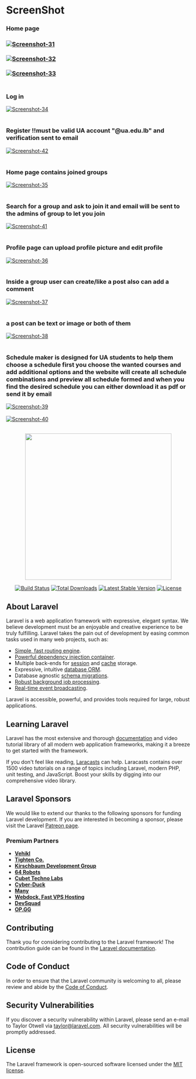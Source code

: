 # ScreenShot
<h3>Home page<h3>
<a href="https://postimg.cc/9zdkXXxV" target="_blank"><img src="https://i.postimg.cc/9XKHprZ4/Screenshot-31.png" alt="Screenshot-31"/></a><br/><br/>
<a href="https://postimg.cc/6y1ggjjG" target="_blank"><img src="https://i.postimg.cc/dVqF7gGn/Screenshot-32.png" alt="Screenshot-32"/></a><br/><br/>
<a href="https://postimg.cc/V0f2Q3PX" target="_blank"><img src="https://i.postimg.cc/7h047kBt/Screenshot-33.png" alt="Screenshot-33"/></a><br/><br/>
<h3>Log in</h3>
<a href="https://postimg.cc/XZB2RnZR" target="_blank"><img src="https://i.postimg.cc/W4XQJ3s1/Screenshot-34.png" alt="Screenshot-34"/></a><br/><br/>
<h3>Register  !!must be valid UA account "@ua.edu.lb" and verification sent to email </h3>
<a href="https://postimg.cc/21gpbcnf" target="_blank"><img src="https://i.postimg.cc/mrgTnKDh/Screenshot-42.png" alt="Screenshot-42"/></a><br/><br/>
    <h3>Home page contains joined groups</h3>
<a href="https://postimg.cc/1ncbdy29" target="_blank"><img src="https://i.postimg.cc/PxBhPxM8/Screenshot-35.png" alt="Screenshot-35"/></a><br/><br/>
        <h3>Search for a group and ask to join it and email will be sent to the admins of group to let you join</h3>
<a href="https://postimg.cc/kB1P9X4G" target="_blank"><img src="https://i.postimg.cc/JzmrNsCN/Screenshot-41.png" alt="Screenshot-41"/></a><br/><br/>
    <h3>Profile page can upload profile picture and edit profile</h3>
<a href="https://postimg.cc/sQpT2K4K" target="_blank"><img src="https://i.postimg.cc/hjY6p5zF/Screenshot-36.png" alt="Screenshot-36"/></a><br/><br/>
    <h3>Inside a group user can create/like a post also can add a comment</h3>
<a href="https://postimg.cc/K4x6Mg34" target="_blank"><img src="https://i.postimg.cc/RCH427M1/Screenshot-37.png" alt="Screenshot-37"/></a><br/><br/>
    <h3>a post can be text or image or both of them</h3>
<a href="https://postimg.cc/rzTkNP3V" target="_blank"><img src="https://i.postimg.cc/QN9dhLqT/Screenshot-38.png" alt="Screenshot-38"/></a><br/><br/>
    <h3>Schedule maker is designed for UA students to help them choose a schedule first you choose the wanted courses and add additional options and the website will create all schedule combinations and preview all schedule formed and when you find the desired schedule you can either download it as pdf or send it by email</h3>
<a href="https://postimg.cc/S20ZqHCJ" target="_blank"><img src="https://i.postimg.cc/Tw1Bj6Pq/Screenshot-39.png" alt="Screenshot-39"/></a><br/><br/>
<a href="https://postimg.cc/CzLpWfw9" target="_blank"><img src="https://i.postimg.cc/ncqV9vgV/Screenshot-40.png" alt="Screenshot-40"/></a><br/><br/>



<p align="center"><a href="https://laravel.com" target="_blank"><img src="https://raw.githubusercontent.com/laravel/art/master/logo-lockup/5%20SVG/2%20CMYK/1%20Full%20Color/laravel-logolockup-cmyk-red.svg" width="400"></a></p>

<p align="center">
<a href="https://travis-ci.org/laravel/framework"><img src="https://travis-ci.org/laravel/framework.svg" alt="Build Status"></a>
<a href="https://packagist.org/packages/laravel/framework"><img src="https://img.shields.io/packagist/dt/laravel/framework" alt="Total Downloads"></a>
<a href="https://packagist.org/packages/laravel/framework"><img src="https://img.shields.io/packagist/v/laravel/framework" alt="Latest Stable Version"></a>
<a href="https://packagist.org/packages/laravel/framework"><img src="https://img.shields.io/packagist/l/laravel/framework" alt="License"></a>
</p>

## About Laravel

Laravel is a web application framework with expressive, elegant syntax. We believe development must be an enjoyable and creative experience to be truly fulfilling. Laravel takes the pain out of development by easing common tasks used in many web projects, such as:

- [Simple, fast routing engine](https://laravel.com/docs/routing).
- [Powerful dependency injection container](https://laravel.com/docs/container).
- Multiple back-ends for [session](https://laravel.com/docs/session) and [cache](https://laravel.com/docs/cache) storage.
- Expressive, intuitive [database ORM](https://laravel.com/docs/eloquent).
- Database agnostic [schema migrations](https://laravel.com/docs/migrations).
- [Robust background job processing](https://laravel.com/docs/queues).
- [Real-time event broadcasting](https://laravel.com/docs/broadcasting).

Laravel is accessible, powerful, and provides tools required for large, robust applications.

## Learning Laravel

Laravel has the most extensive and thorough [documentation](https://laravel.com/docs) and video tutorial library of all modern web application frameworks, making it a breeze to get started with the framework.

If you don't feel like reading, [Laracasts](https://laracasts.com) can help. Laracasts contains over 1500 video tutorials on a range of topics including Laravel, modern PHP, unit testing, and JavaScript. Boost your skills by digging into our comprehensive video library.

## Laravel Sponsors

We would like to extend our thanks to the following sponsors for funding Laravel development. If you are interested in becoming a sponsor, please visit the Laravel [Patreon page](https://patreon.com/taylorotwell).

### Premium Partners

- **[Vehikl](https://vehikl.com/)**
- **[Tighten Co.](https://tighten.co)**
- **[Kirschbaum Development Group](https://kirschbaumdevelopment.com)**
- **[64 Robots](https://64robots.com)**
- **[Cubet Techno Labs](https://cubettech.com)**
- **[Cyber-Duck](https://cyber-duck.co.uk)**
- **[Many](https://www.many.co.uk)**
- **[Webdock, Fast VPS Hosting](https://www.webdock.io/en)**
- **[DevSquad](https://devsquad.com)**
- **[OP.GG](https://op.gg)**

## Contributing

Thank you for considering contributing to the Laravel framework! The contribution guide can be found in the [Laravel documentation](https://laravel.com/docs/contributions).

## Code of Conduct

In order to ensure that the Laravel community is welcoming to all, please review and abide by the [Code of Conduct](https://laravel.com/docs/contributions#code-of-conduct).

## Security Vulnerabilities

If you discover a security vulnerability within Laravel, please send an e-mail to Taylor Otwell via [taylor@laravel.com](mailto:taylor@laravel.com). All security vulnerabilities will be promptly addressed.

## License

The Laravel framework is open-sourced software licensed under the [MIT license](https://opensource.org/licenses/MIT).



